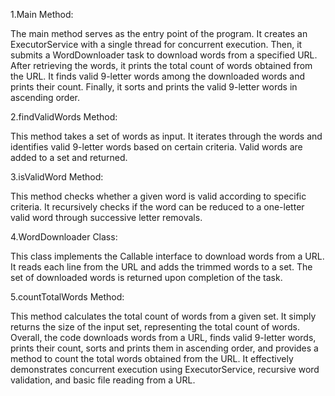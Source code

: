 1.Main Method:

The main method serves as the entry point of the program.
It creates an ExecutorService with a single thread for concurrent execution.
Then, it submits a WordDownloader task to download words from a specified URL.
After retrieving the words, it prints the total count of words obtained from the URL.
It finds valid 9-letter words among the downloaded words and prints their count.
Finally, it sorts and prints the valid 9-letter words in ascending order.

2.findValidWords Method:

This method takes a set of words as input.
It iterates through the words and identifies valid 9-letter words based on certain criteria.
Valid words are added to a set and returned.

3.isValidWord Method:

This method checks whether a given word is valid according to specific criteria.
It recursively checks if the word can be reduced to a one-letter valid word through successive letter removals.

4.WordDownloader Class:

This class implements the Callable interface to download words from a URL.
It reads each line from the URL and adds the trimmed words to a set.
The set of downloaded words is returned upon completion of the task.

5.countTotalWords Method:

This method calculates the total count of words from a given set.
It simply returns the size of the input set, representing the total count of words.
Overall, the code downloads words from a URL, finds valid 9-letter words, prints their count, sorts and prints them in ascending order, and provides a method to count the total words obtained from the URL. It effectively demonstrates concurrent execution using ExecutorService, recursive word validation, and basic file reading from a URL.




